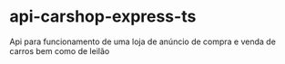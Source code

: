 # api-carshop-express-ts
Api para funcionamento de uma loja de anúncio de compra e venda de carros bem como de leilão
